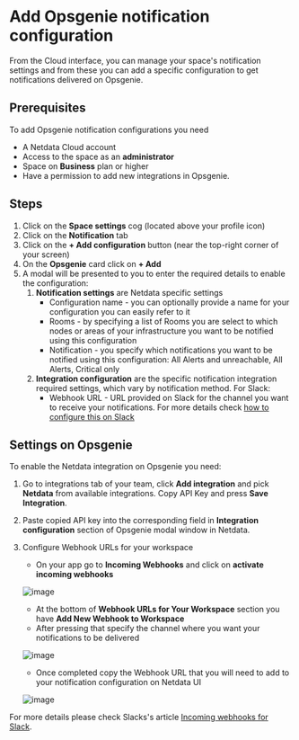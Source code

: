 # Add Opsgenie notification configuration

From the Cloud interface, you can manage your space's notification settings and from these you can add a specific configuration to get notifications delivered on Opsgenie.

## Prerequisites

To add Opsgenie notification configurations you need

- A Netdata Cloud account
- Access to the space as an **administrator**
- Space on **Business** plan or higher
- Have a permission to add new integrations in Opsgenie.

## Steps

1. Click on the **Space settings** cog (located above your profile icon)
1. Click on the **Notification** tab
1. Click on the **+ Add configuration** button (near the top-right corner of your screen)
1. On the **Opsgenie** card click on **+ Add**
1. A modal will be presented to you to enter the required details to enable the configuration:
   1. **Notification settings** are Netdata specific settings
      - Configuration name - you can optionally provide a name for your configuration  you can easily refer to it
      - Rooms - by specifying a list of Rooms you are select to which nodes or areas of your infrastructure you want to be notified using this configuration
      - Notification - you specify which notifications you want to be notified using this configuration: All Alerts and unreachable, All Alerts, Critical only
   1. **Integration configuration** are the specific notification integration required settings, which vary by notification method. For Slack:
      - Webhook URL - URL provided on Slack for the channel you want to receive your notifications. For more details check [how to configure this on Slack](#settings-on-slack)

## Settings on Opsgenie

To enable the Netdata integration on Opsgenie you need:
1. Go to integrations tab of your team, click **Add integration** and pick **Netdata** from available integrations. Copy API Key and press **Save Integration**.
1. Paste copied API key into the corresponding field in **Integration configuration** section of Opsgenie modal window in Netdata.
1. Configure Webhook URLs for your workspace
   - On your app go to **Incoming Webhooks** and click on **activate incoming webhooks**

   ![image](https://user-images.githubusercontent.com/2930882/214251948-486229bb-195b-499b-92e4-4be59a567a19.png)

   - At the bottom of **Webhook URLs for Your Workspace** section you have **Add New Webhook to Workspace**
   - After pressing that specify the channel where you want your notifications to be delivered

   ![image](https://user-images.githubusercontent.com/82235632/214103532-95f9928d-d4d6-4172-9c24-a4ddd330e96d.png)

   - Once completed copy the Webhook URL that you will need to add to your notification configuration on Netdata UI

   ![image](https://user-images.githubusercontent.com/82235632/214104412-13aaeced-1b40-4894-85f6-9db0eb35c584.png)

For more details please check Slacks's article [Incoming webhooks for Slack](https://slack.com/help/articles/115005265063-Incoming-webhooks-for-Slack).